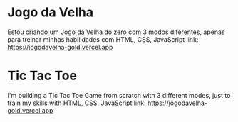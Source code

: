 # Jogo da Velha
Estou criando um Jogo da Velha do zero com 3 modos diferentes, apenas para treinar minhas habilidades com HTML, CSS, JavaScript
link: https://jogodavelha-gold.vercel.app

# Tic Tac Toe
I'm building a Tic Tac Toe Game from scratch with 3 different modes, just to train my skills with HTML, CSS, JavaScript
link: https://jogodavelha-gold.vercel.app

